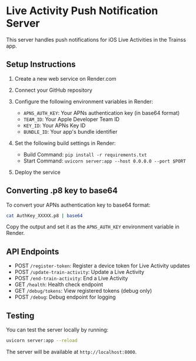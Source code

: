 # Live Activity Push Notification Server

This server handles push notifications for iOS Live Activities in the Trainss app.

## Setup Instructions

1. Create a new web service on Render.com
2. Connect your GitHub repository
3. Configure the following environment variables in Render:
   - `APNS_AUTH_KEY`: Your APNs authentication key (in base64 format)
   - `TEAM_ID`: Your Apple Developer Team ID
   - `KEY_ID`: Your APNs Key ID
   - `BUNDLE_ID`: Your app's bundle identifier

4. Set the following build settings in Render:
   - Build Command: `pip install -r requirements.txt`
   - Start Command: `uvicorn server:app --host 0.0.0.0 --port $PORT`

5. Deploy the service

## Converting .p8 key to base64

To convert your APNs authentication key to base64 format:

```bash
cat AuthKey_XXXXX.p8 | base64
```

Copy the output and set it as the `APNS_AUTH_KEY` environment variable in Render.

## API Endpoints

- POST `/register-token`: Register a device token for Live Activity updates
- POST `/update-train-activity`: Update a Live Activity
- POST `/end-train-activity`: End a Live Activity
- GET `/health`: Health check endpoint
- GET `/debug/tokens`: View registered tokens (debug only)
- POST `/debug`: Debug endpoint for logging

## Testing

You can test the server locally by running:

```bash
uvicorn server:app --reload
```

The server will be available at `http://localhost:8000`. 
